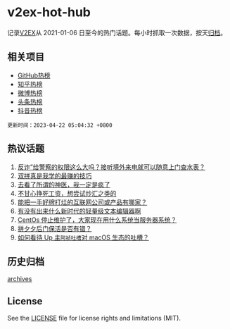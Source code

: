 # v2ex-hot-hub

 记录[V2EX](https://www.v2ex.com/)从 2021-01-06 日至今的热门话题。每小时抓取一次数据，按天[归档](archives)。
 
 ## 相关项目

- [GitHub热榜](https://github.com/snaildev/github-hot-hub)
- [知乎热榜](https://github.com/snaildev/zhihu-hot-hub)
- [微博热榜](https://github.com/snaildev/weibo-hot-hub)
- [头条热榜](https://github.com/snaildev/toutiao-hot-hub)
- [抖音热榜](https://github.com/snaildev/douyin-hot-hub)


 `更新时间：2023-04-22 05:04:32 +0800`

## 热议话题

1. [反诈”给警察的权限这么大吗？接听境外来电就可以随意上门查水表？](https://www.v2ex.com/t/934314)
1. [双拼真是我学的最赚的技巧](https://www.v2ex.com/t/934298)
1. [去看了所谓的神医，我一定是疯了](https://www.v2ex.com/t/934323)
1. [不甘心挣死工资，想尝试炒汇之类的](https://www.v2ex.com/t/934228)
1. [能把一手好牌打烂的互联网公司或产品有哪家？](https://www.v2ex.com/t/934248)
1. [有没有出来什么新时代的轻量级文本编辑器啊](https://www.v2ex.com/t/934332)
1. [CentOs 停止维护了，大家现在用什么系统当服务器系统？](https://www.v2ex.com/t/934262)
1. [拼夕夕后门保活是否有错？](https://www.v2ex.com/t/934361)
1. [如何看待 Up 主`阿祯吐槽`对 macOS 生态的吐槽？](https://www.v2ex.com/t/934199)

## 历史归档

[archives](archives)

## License

See the [LICENSE](LICENSE) file for license rights and limitations (MIT).
